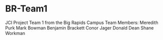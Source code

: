 # BR-Team1
JCI Project Team 1 from the Big Rapids Campus
Team Members:
Meredith Purk
Mark Bowman
Benjamin Brackett
Conor Jager
Donald Dean
Shane Workman
